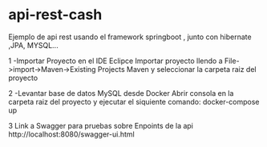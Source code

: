 # api-rest-cash
Ejemplo de api rest usando el framework springboot , junto con hibernate ,JPA, MYSQL...


1 -Importar Proyecto en el IDE Eclipce
Importar proyecto llendo a 
File->import->Maven->Existing Projects Maven 
y seleccionar la carpeta raiz del proyecto 

2 -Levantar base de datos MySQL desde Docker
Abrir consola en la carpeta raiz del proyecto y ejecutar el siquiente comando:
docker-compose up 

3 Link a Swagger para pruebas sobre Enpoints de la api 
http://localhost:8080/swagger-ui.html
